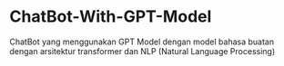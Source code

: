 # ChatBot-With-GPT-Model
ChatBot yang menggunakan GPT Model dengan model bahasa buatan dengan arsitektur transformer dan NLP (Natural Language Processing)